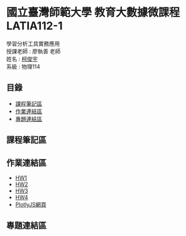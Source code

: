 # 國立臺灣師範大學 教育大數據微課程 LATIA112-1
學習分析工具實務應用  
授課老師 : 廖執善 老師  
姓名 : [柯俊宇](https://github.com/Lanli0226/LATIA112-1)  
系級 : 物理114  

## **目錄**  
* [課程筆記區](#課程筆記區)  
* [作業連結區](#作業連結區)  
* [專題連結區](#專題連結區)

## **課程筆記區**  

## **作業連結區**  
* [HW1](https://github.com/Lanli0226/LATIA112-1/blob/main/HW1/HW1.ipynb)  
* [HW2](https://github.com/Lanli0226/LATIA112-1/tree/main/HW2)  
* [HW3](https://github.com/Lanli0226/LATIA112-1/blob/main/HW3/README.md)
* [HW4](https://github.com/Lanli0226/LATIA112-1/tree/master/README.md)
* [PlotlyJS網頁](https://lanli0226.github.io/LATIA112-1/)  
## **專題連結區**  
